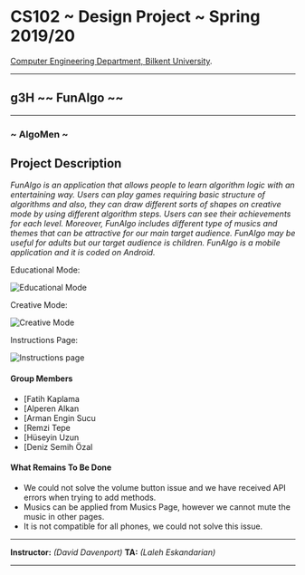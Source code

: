 
# CS102 ~ Design Project ~ Spring 2019/20
[Computer Engineering Department, Bilkent University](http://w3.cs.bilkent.edu.tr/en/).  

****
## g3H ~~ FunAlgo ~~
****
### ~ AlgoMen ~

## Project Description
   _FunAlgo is an application that allows people to learn algorithm logic with an entertaining way. Users can play games requiring basic structure of algorithms and also, they can draw different sorts of shapes on creative mode by using different algorithm steps. Users can see their achievements for each level. Moreover, FunAlgo includes different type of musics and themes that can be attractive for our main target audience. FunAlgo may be useful for adults but our target audience is children. FunAlgo is a mobile application and it is coded on Android._
   
   Educational Mode:
   
   ![Educational Mode](https://user-images.githubusercontent.com/63668011/83145570-a7c38480-a0fd-11ea-89bb-6deb5b056bd8.PNG)
   
   Creative Mode:
   
   ![Creative Mode](https://user-images.githubusercontent.com/63668011/83145912-33d5ac00-a0fe-11ea-89e9-226909e97807.PNG)
   
   Instructions Page:
   
   ![Instructions page](https://user-images.githubusercontent.com/63668011/83145682-dfcac780-a0fd-11ea-8307-afab468b9f47.PNG)



   



#### Group Members
- [Fatih Kaplama          
- [Alperen Alkan     
- [Arman Engin Sucu   
- [Remzi Tepe         
- [Hüseyin Uzun       
- [Deniz Semih Özal     

#### What Remains To Be Done
+ We could not solve the volume button issue and we have received API errors when trying to add methods.
+ Musics can be applied from    Musics Page, however we cannot mute the music in other pages.
+ It is not compatible for all phones, we could not solve this issue.

****
**Instructor:** _(David Davenport)_   **TA:**  _(Laleh Eskandarian)_
****
